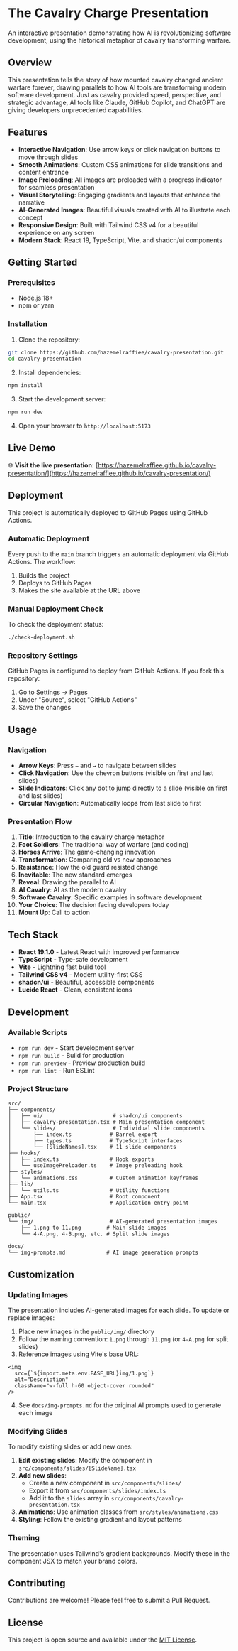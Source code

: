 # The Cavalry Charge Presentation

An interactive presentation demonstrating how AI is revolutionizing software development, using the historical metaphor of cavalry transforming warfare.

## Overview

This presentation tells the story of how mounted cavalry changed ancient warfare forever, drawing parallels to how AI tools are transforming modern software development. Just as cavalry provided speed, perspective, and strategic advantage, AI tools like Claude, GitHub Copilot, and ChatGPT are giving developers unprecedented capabilities.

## Features

- **Interactive Navigation**: Use arrow keys or click navigation buttons to move through slides
- **Smooth Animations**: Custom CSS animations for slide transitions and content entrance
- **Image Preloading**: All images are preloaded with a progress indicator for seamless presentation
- **Visual Storytelling**: Engaging gradients and layouts that enhance the narrative
- **AI-Generated Images**: Beautiful visuals created with AI to illustrate each concept
- **Responsive Design**: Built with Tailwind CSS v4 for a beautiful experience on any screen
- **Modern Stack**: React 19, TypeScript, Vite, and shadcn/ui components

## Getting Started

### Prerequisites

- Node.js 18+ 
- npm or yarn

### Installation

1. Clone the repository:
```bash
git clone https://github.com/hazemelraffiee/cavalry-presentation.git
cd cavalry-presentation
```

2. Install dependencies:
```bash
npm install
```

3. Start the development server:
```bash
npm run dev
```

4. Open your browser to `http://localhost:5173`

## Live Demo

🌐 **Visit the live presentation:** [https://hazemelraffiee.github.io/cavalry-presentation/](https://hazemelraffiee.github.io/cavalry-presentation/)

## Deployment

This project is automatically deployed to GitHub Pages using GitHub Actions.

### Automatic Deployment

Every push to the `main` branch triggers an automatic deployment via GitHub Actions. The workflow:
1. Builds the project
2. Deploys to GitHub Pages
3. Makes the site available at the URL above

### Manual Deployment Check

To check the deployment status:
```bash
./check-deployment.sh
```

### Repository Settings

GitHub Pages is configured to deploy from GitHub Actions. If you fork this repository:
1. Go to Settings → Pages
2. Under "Source", select "GitHub Actions"
3. Save the changes

## Usage

### Navigation
- **Arrow Keys**: Press `←` and `→` to navigate between slides
- **Click Navigation**: Use the chevron buttons (visible on first and last slides)
- **Slide Indicators**: Click any dot to jump directly to a slide (visible on first and last slides)
- **Circular Navigation**: Automatically loops from last slide to first

### Presentation Flow

1. **Title**: Introduction to the cavalry charge metaphor
2. **Foot Soldiers**: The traditional way of warfare (and coding)
3. **Horses Arrive**: The game-changing innovation
4. **Transformation**: Comparing old vs new approaches
5. **Resistance**: How the old guard resisted change
6. **Inevitable**: The new standard emerges
7. **Reveal**: Drawing the parallel to AI
8. **AI Cavalry**: AI as the modern cavalry
9. **Software Cavalry**: Specific examples in software development
10. **Your Choice**: The decision facing developers today
11. **Mount Up**: Call to action

## Tech Stack

- **React 19.1.0** - Latest React with improved performance
- **TypeScript** - Type-safe development
- **Vite** - Lightning fast build tool
- **Tailwind CSS v4** - Modern utility-first CSS
- **shadcn/ui** - Beautiful, accessible components
- **Lucide React** - Clean, consistent icons

## Development

### Available Scripts

- `npm run dev` - Start development server
- `npm run build` - Build for production
- `npm run preview` - Preview production build
- `npm run lint` - Run ESLint

### Project Structure

```
src/
├── components/
│   ├── ui/                      # shadcn/ui components
│   ├── cavalry-presentation.tsx # Main presentation component
│   └── slides/                  # Individual slide components
│       ├── index.ts            # Barrel export
│       ├── types.ts            # TypeScript interfaces
│       └── [SlideNames].tsx    # 11 slide components
├── hooks/
│   ├── index.ts                # Hook exports
│   └── useImagePreloader.ts    # Image preloading hook
├── styles/
│   └── animations.css          # Custom animation keyframes
├── lib/
│   └── utils.ts                # Utility functions
├── App.tsx                     # Root component
└── main.tsx                    # Application entry point

public/
└── img/                        # AI-generated presentation images
    ├── 1.png to 11.png        # Main slide images
    └── 4-A.png, 4-B.png, etc. # Split slide images

docs/
└── img-prompts.md             # AI image generation prompts
```

## Customization

### Updating Images

The presentation includes AI-generated images for each slide. To update or replace images:

1. Place new images in the `public/img/` directory
2. Follow the naming convention: `1.png` through `11.png` (or `4-A.png` for split slides)
3. Reference images using Vite's base URL:

```tsx
<img 
  src={`${import.meta.env.BASE_URL}img/1.png`} 
  alt="Description" 
  className="w-full h-60 object-cover rounded" 
/>
```

4. See `docs/img-prompts.md` for the original AI prompts used to generate each image

### Modifying Slides

To modify existing slides or add new ones:

1. **Edit existing slides**: Modify the component in `src/components/slides/[SlideName].tsx`
2. **Add new slides**:
   - Create a new component in `src/components/slides/`
   - Export it from `src/components/slides/index.ts`
   - Add it to the `slides` array in `src/components/cavalry-presentation.tsx`
3. **Animations**: Use animation classes from `src/styles/animations.css`
4. **Styling**: Follow the existing gradient and layout patterns

### Theming

The presentation uses Tailwind's gradient backgrounds. Modify these in the component JSX to match your brand colors.

## Contributing

Contributions are welcome! Please feel free to submit a Pull Request.

## License

This project is open source and available under the [MIT License](LICENSE).
